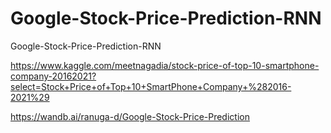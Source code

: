 # Google-Stock-Price-Prediction-RNN
Google-Stock-Price-Prediction-RNN

https://www.kaggle.com/meetnagadia/stock-price-of-top-10-smartphone-company-20162021?select=Stock+Price+of+Top+10+SmartPhone+Company+%282016-2021%29

https://wandb.ai/ranuga-d/Google-Stock-Price-Prediction
